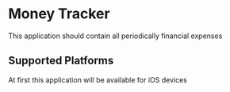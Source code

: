 # Money Tracker

This application should contain all periodically financial expenses

## Supported Platforms

At first this application will be available for iOS devices
